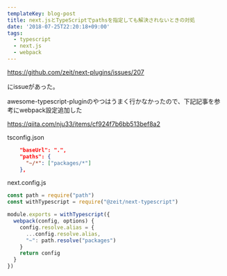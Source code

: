 ```yaml
---
templateKey: blog-post
title: next.jsとTypeScriptでpathsを指定しても解決されないときの対処
date: '2018-07-25T22:20:18+09:00'
tags:
  - typescript
  - next.js
  - webpack
---
```

https://github.com/zeit/next-plugins/issues/207

にissueがあった。

awesome-typescript-pluginのやつはうまく行かなかったので、下記記事を参考にwebpack設定追加した


https://qiita.com/nju33/items/cf924f7b6bb513bef8a2


tsconfig.json

```json
    "baseUrl": ".",
    "paths": {
      "~/*": ["packages/*"]
    },
```

next.config.js

```js
const path = require("path")
const withTypescript = require("@zeit/next-typescript")

module.exports = withTypescript({
  webpack(config, options) {
    config.resolve.alias = {
      ...config.resolve.alias,
      "~": path.resolve("packages")
    }
    return config
  }
})

```
